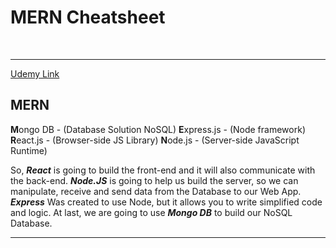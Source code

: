 
# MERN Cheatsheet

&nbsp;

- - -

[Udemy Link](https://www.udemy.com/course/react-nodejs-express-mongodb-the-mern-fullstack-guide/learn/lecture/16808122#overview)

## MERN

**M**ongo DB - (Database Solution NoSQL)
 **E**xpress.js - (Node framework)
 **R**eact.js - (Browser-side JS Library)
 **N**ode.js - (Server-side JavaScript Runtime)

So, ***React*** is going to build the front-end and it will also communicate with the back-end. ***Node.JS*** is going to help us build the server, so we can manipulate, receive and send data from the Database to our Web App. ***Express*** Was created to use Node, but it allows you to write simplified code and logic. At last, we are going to use ***Mongo DB*** to build our NoSQL Database.



- - -